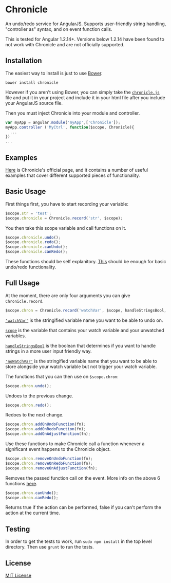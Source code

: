 # **Chronicle**
An undo/redo service for AngularJS. Supports user-friendly string
handling, "controller as" syntax, and on event function calls.

This is tested for Angular 1.2.14+. Versions below 1.2.14 have been
found to not work with Chronicle and are not officially supported.

## **Installation**
The easiest way to install is just to use [Bower](http://bower.io/
"Bower").

```javscript
bower install chronicle
```

However if you aren't using Bower, you can simply take the
[`chronicle.js`](https://github.com/Blitzen/Angular-Chronicle/blob/master/chronicle.js "chronicle.js")
file and put it in your project and include
it in your html file after you include your AngularJS source file.

Then you must inject Chronicle into your module and controller.

```javascript
var myApp = angular.module('myApp',['Chronicle']);
myApp.controller ('MyCtrl', function($scope, Chronicle){
  ...
})
...
```

## **Examples**
[Here](http://blitzen.github.io/Angular-Chronicle "Chronicle Website")
is Chronicle's official page, and it contains a number of useful
examples that cover different supported pieces of functionality.

## **Basic Usage**
First things first, you have to start recording your variable:

```javascript
$scope.str = 'test';
$scope.chronicle = Chronicle.record('str', $scope);
```

You then take this scope variable and call functions on it.

```javascript
$scope.chronicle.undo();
$scope.chronicle.redo();
$scope.chronicle.canUndo();
$scope.chronicle.canRedo();
```

These functions should be self explanitory.
[This](http://blitzen.github.io/Angular-Chronicle/#basic-usage) should
be enough for basic undo/redo functionality.

## **Full Usage**
At the moment, there are only four arguments you can give
`Chronicle.record`.

```javascript
$scope.chron = Chronicle.record('watchVar', $scope, handleStringsBool, 'noWatchVar');
```

[`'watchVar'`](http://blitzen.github.io/Angular-Chronicle/#watch-variable "Example")
is the stringified variable name you want to be able to undo on.

[`scope`](http://blitzen.github.io/Angular-Chronicle/#scope "Example")
is the variable that contains your watch variable and your unwatched variables.

[`handleStringsBool`](http://blitzen.github.io/Angular-Chronicle/#string-handling "Example")
is the boolean that determines if you want to handle strings in a more user input friendly way.

[`'noWatchVar'`](http://blitzen.github.io/Angular-Chronicle/#no-watch-variables "Example")
is the stringified variable name that you want to be able to store alongside your watch variable but not trigger
your watch variable.

The functions that you can then use on `$scope.chron`:

```javascript
$scope.chron.undo();
```

Undoes to the previous change.

```javascript
$scope.chron.redo();
```

Redoes to the next change.

```javascript
$scope.chron.addOnUndoFunction(fn);
$scope.chron.addOnRedoFunction(fn);
$scope.chron.addOnAdjustFunction(fn);
```

Use these functions to make Chronicle call a function whenever a
significant event happens to the Chronicle object.

```javascript
$scope.chron.removeOnUndoFunction(fn);
$scope.chron.removeOnRedoFunction(fn);
$scope.chron.removeOnAdjustFunction(fn);
```

Removes the passed function call on the event. More info on the above 6
functions
[here](http://blitzen.github.io/Angular-Chronicle/#on-event-handlers).

```javascript
$scope.chron.canUndo();
$scope.chron.canRedo();
```

Returns true if the action can be performed, false if you can't perform
the action at the current time.

## **Testing**
In order to get the tests to work, run `sudo npm install` in the top level
directory. Then use `grunt` to run the tests.

## **License**
[MIT License](http://opensource.org/licenses/MIT)
